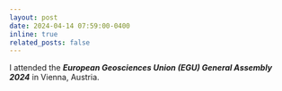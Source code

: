 ```yaml
---
layout: post
date: 2024-04-14 07:59:00-0400
inline: true
related_posts: false
---
```


I attended the ***European Geosciences Union (EGU) General Assembly 2024*** in Vienna, Austria.  
